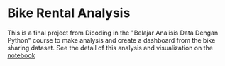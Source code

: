 # Bike Rental Analysis
This is a final project from Dicoding in the "Belajar Analisis Data Dengan Python" course to make analysis and create a dashboard from the bike sharing dataset. See the detail of this analysis and visualization on the [notebook](https://bikeshare-rental.streamlit.app/)
